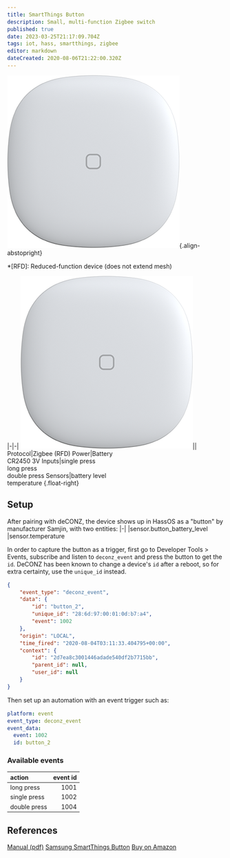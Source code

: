 ```yaml
---
title: SmartThings Button
description: Small, multi-function Zigbee switch
published: true
date: 2023-03-25T21:17:09.704Z
tags: iot, hass, smartthings, zigbee
editor: markdown
dateCreated: 2020-08-06T21:22:00.320Z
---
```


![smartbutton_01_0000400.png](/smartbutton_01_0000400.png){.align-abstopright}

*[RFD]: Reduced-function device (does not extend mesh)

|-|-|
![smartbutton_01_0000400.png](/smartbutton_01_0000400.png)||
Protocol|Zigbee (RFD)
Power|Battery<br>CR2450 3V
Inputs|single press<br>long press<br>double press
Sensors|battery level<br>temperature
{.float-right}

## Setup

After pairing with deCONZ, the device shows up in HassOS as a "button" by manufacturer Samjin, with two entities:
|-|
|sensor.button_battery_level
|sensor.temperature

In order to capture the button as a trigger, first go to Developer Tools > Events, subscribe and listen to `deconz_event` and press the button to get the `id`. DeCONZ has been known to change a device's `id` after a reboot, so for extra certainty, use the `unique_id` instead.

```json
{
    "event_type": "deconz_event",
    "data": {
        "id": "button_2",
        "unique_id": "28:6d:97:00:01:0d:b7:a4",
        "event": 1002
    },
    "origin": "LOCAL",
    "time_fired": "2020-08-04T03:11:33.404795+00:00",
    "context": {
        "id": "2d7ea8c3001446adade540df2b7715bb",
        "parent_id": null,
        "user_id": null
    }
}
```

Then set up an automation with an event trigger such as:
```yaml
platform: event
event_type: deconz_event
event_data:
  event: 1002
  id: button_2
```

### Available events

action | event id
:-|-:
long press   | 1001
single press | 1002
double press | 1004

## References
[Manual (pdf)](https://support.smartthings.com/hc/en-us/article_attachments/360002610923/IOT_US_Button_QSG.pdf)
[Samsung SmartThings Button](https://www.samsung.com/us/smart-home/smartthings/buttons/samsung-smartthings-button-gp-u999sjvleaa/)
[Buy on Amazon](https://www.amazon.com/gp/product/B07F8ZFFQK)

